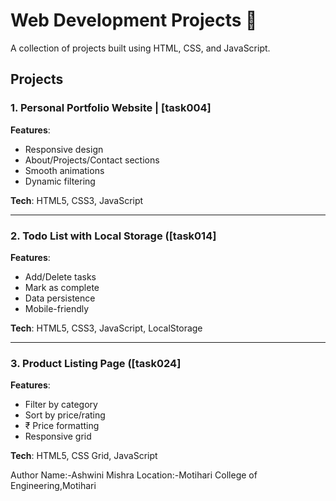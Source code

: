 # Web Development Projects 🚀

A collection of projects built using HTML, CSS, and JavaScript.

## Projects

### 1. Personal Portfolio Website  | [task004]

**Features**:
- Responsive design
- About/Projects/Contact sections
- Smooth animations
- Dynamic filtering

**Tech**: HTML5, CSS3, JavaScript

---

### 2. Todo List with Local Storage ([task014]

**Features**:
- Add/Delete tasks
- Mark as complete
- Data persistence
- Mobile-friendly

**Tech**: HTML5, CSS3, JavaScript, LocalStorage

---

### 3. Product Listing Page ([task024]

**Features**:
- Filter by category
- Sort by price/rating
- ₹ Price formatting
- Responsive grid

**Tech**: HTML5, CSS Grid, JavaScript

Author Name:-Ashwini Mishra 
Location:-Motihari College of Engineering,Motihari
